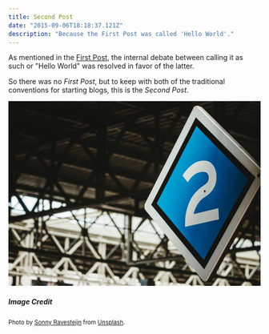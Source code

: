 ```yaml
---
title: Second Post
date: "2015-09-06T18:18:37.121Z"
description: "Because the First Post was called 'Hello World'."
---
```


As mentioned in the [First Post](../hello-world/), the internal debate
between calling it as such or "Hello World" was resolved in favor of the latter.

So there was no *First Post*, but to keep with both of the traditional
conventions for starting blogs, this is the *Second Post*.

![Sign with number 2](./second-post.jpg)

##### Image Credit
<small>Photo by [Sonny Ravesteijn](https://unsplash.com/@supersonnytje) from [Unsplash](https://unsplash.com/photos/xyxjKdpUg4I).<small>
